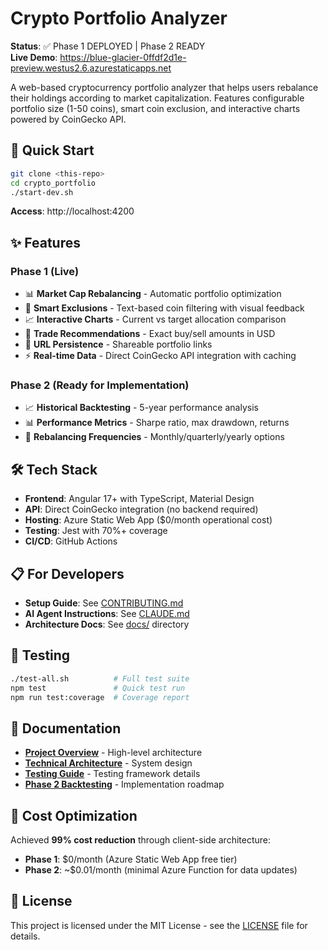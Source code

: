 # Crypto Portfolio Analyzer

**Status**: ✅ Phase 1 DEPLOYED | Phase 2 READY  
**Live Demo**: https://blue-glacier-0ffdf2d1e-preview.westus2.6.azurestaticapps.net

A web-based cryptocurrency portfolio analyzer that helps users rebalance their holdings according to market capitalization. Features configurable portfolio size (1-50 coins), smart coin exclusion, and interactive charts powered by CoinGecko API.

## 🚀 Quick Start

```bash
git clone <this-repo>
cd crypto_portfolio
./start-dev.sh
```
**Access**: http://localhost:4200

## ✨ Features

### Phase 1 (Live)
- 📊 **Market Cap Rebalancing** - Automatic portfolio optimization
- 🎯 **Smart Exclusions** - Text-based coin filtering with visual feedback  
- 📈 **Interactive Charts** - Current vs target allocation comparison
- 💱 **Trade Recommendations** - Exact buy/sell amounts in USD
- 🔗 **URL Persistence** - Shareable portfolio links
- ⚡ **Real-time Data** - Direct CoinGecko API integration with caching

### Phase 2 (Ready for Implementation)
- 📈 **Historical Backtesting** - 5-year performance analysis
- 📊 **Performance Metrics** - Sharpe ratio, max drawdown, returns
- 🔄 **Rebalancing Frequencies** - Monthly/quarterly/yearly options

## 🛠️ Tech Stack

- **Frontend**: Angular 17+ with TypeScript, Material Design
- **API**: Direct CoinGecko integration (no backend required)
- **Hosting**: Azure Static Web App ($0/month operational cost)
- **Testing**: Jest with 70%+ coverage
- **CI/CD**: GitHub Actions

## 📋 For Developers

- **Setup Guide**: See [CONTRIBUTING.md](CONTRIBUTING.md)
- **AI Agent Instructions**: See [CLAUDE.md](CLAUDE.md)
- **Architecture Docs**: See [docs/](docs/) directory

## 🧪 Testing

```bash
./test-all.sh          # Full test suite
npm test               # Quick test run
npm run test:coverage  # Coverage report
```

## 📖 Documentation

- **[Project Overview](docs/PROJECT_OVERVIEW.md)** - High-level architecture
- **[Technical Architecture](docs/TECHNICAL_ARCHITECTURE.md)** - System design
- **[Testing Guide](docs/TESTING_GUIDE.md)** - Testing framework details
- **[Phase 2 Backtesting](docs/PHASE2_BACKTESTING.md)** - Implementation roadmap

## 🎯 Cost Optimization

Achieved **99% cost reduction** through client-side architecture:
- **Phase 1**: $0/month (Azure Static Web App free tier)
- **Phase 2**: ~$0.01/month (minimal Azure Function for data updates)

## 📄 License

This project is licensed under the MIT License - see the [LICENSE](LICENSE) file for details.